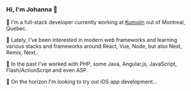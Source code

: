 ### Hi, I'm Johanna 👋

:ocean: I'm a full-stack developer currently working at [Kumojin](https://www.kumojin.com) out of Montreal, Quebec.

🌱 Lately, I've been interested in modern web frameworks and learning various stacks and frameworks around React, Vue, Node, but also Nest, Remix, Next..

🔭 In the past I've worked with PHP, some Java, Angular.js, JavaScript, Flash/ActionScript and even ASP.

🌈 On the horizon I'm looking to try out iOS app development...

<!-- #### Languages and Tools: //-->


<!--
**jn-macleod/jn-macleod** is a ✨ _special_ ✨ repository because its `README.md` (this file) appears on your GitHub profile.

Here are some ideas to get you started:

- 🔭 I’m currently working on ...
- 🌱 I’m currently learning ...
- 👯 I’m looking to collaborate on ...
- 🤔 I’m looking for help with ...
- 💬 Ask me about ...
- 📫 How to reach me: ...
- 😄 Pronouns: ...
- ⚡ Fun fact: ...
-->
